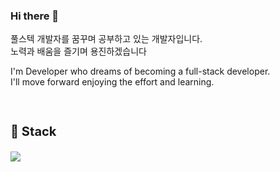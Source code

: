 ### Hi there 👋

<!--
**developer1116/developer1116** is a ✨ _special_ ✨ repository because its `README.md` (this file) appears on your GitHub profile.

Here are some ideas to get you started:

- 🔭 I’m currently working on ...
- 🌱 I’m currently learning ...
- 👯 I’m looking to collaborate on ...
- 🤔 I’m looking for help with ...
- 💬 Ask me about ...
- 📫 How to reach me: ...
- 😄 Pronouns: ...
- ⚡ Fun fact: ...
-->

<p>
  풀스텍 개발자를 꿈꾸며 공부하고 있는 개발자입니다.
  </br>
  노력과 배움을 즐기며 용진하겠습니다
</p>

<p>
  I'm Developer who dreams of becoming a full-stack developer.
  </br>
  I'll move forward enjoying the effort and learning.
</p>

</br>
<h3 style="font-size: 20px;">🚀 Stack</h3>
<img src="https://img.shields.io/badge/JavaScript-F7DF1E?style=flat-square&logo=JavaScript&logoColor=white"/>
